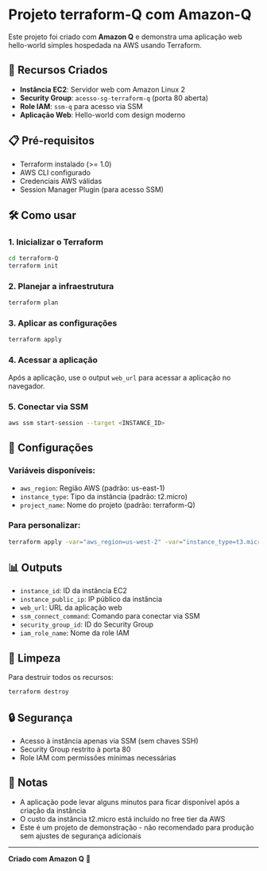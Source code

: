 # Projeto terraform-Q com Amazon-Q

Este projeto foi criado com **Amazon Q** e demonstra uma aplicação web hello-world simples hospedada na AWS usando Terraform.

## 🚀 Recursos Criados

- **Instância EC2**: Servidor web com Amazon Linux 2
- **Security Group**: `acesso-sg-terraform-q` (porta 80 aberta)
- **Role IAM**: `ssm-q` para acesso via SSM
- **Aplicação Web**: Hello-world com design moderno

## 📋 Pré-requisitos

- Terraform instalado (>= 1.0)
- AWS CLI configurado
- Credenciais AWS válidas
- Session Manager Plugin (para acesso SSM)

## 🛠️ Como usar

### 1. Inicializar o Terraform
```bash
cd terraform-Q
terraform init
```

### 2. Planejar a infraestrutura
```bash
terraform plan
```

### 3. Aplicar as configurações
```bash
terraform apply
```

### 4. Acessar a aplicação
Após a aplicação, use o output `web_url` para acessar a aplicação no navegador.

### 5. Conectar via SSM
```bash
aws ssm start-session --target <INSTANCE_ID>
```

## 🔧 Configurações

### Variáveis disponíveis:
- `aws_region`: Região AWS (padrão: us-east-1)
- `instance_type`: Tipo da instância (padrão: t2.micro)
- `project_name`: Nome do projeto (padrão: terraform-Q)

### Para personalizar:
```bash
terraform apply -var="aws_region=us-west-2" -var="instance_type=t3.micro"
```

## 📊 Outputs

- `instance_id`: ID da instância EC2
- `instance_public_ip`: IP público da instância
- `web_url`: URL da aplicação web
- `ssm_connect_command`: Comando para conectar via SSM
- `security_group_id`: ID do Security Group
- `iam_role_name`: Nome da role IAM

## 🧹 Limpeza

Para destruir todos os recursos:
```bash
terraform destroy
```

## 🔒 Segurança

- Acesso à instância apenas via SSM (sem chaves SSH)
- Security Group restrito à porta 80
- Role IAM com permissões mínimas necessárias

## 📝 Notas

- A aplicação pode levar alguns minutos para ficar disponível após a criação da instância
- O custo da instância t2.micro está incluído no free tier da AWS
- Este é um projeto de demonstração - não recomendado para produção sem ajustes de segurança adicionais

---
**Criado com Amazon Q** 🤖
